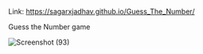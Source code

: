 Link: https://sagarxjadhav.github.io/Guess_The_Number/


Guess the Number game

![Screenshot (93)](https://github.com/sagarxjadhav/Guess_The_Number/assets/93977940/0478a3ce-f7e7-451a-ae49-ea42cc31f2f5)
